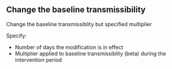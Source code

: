 ## Change the baseline transmissibility
Change the baseline transmissiblity but specified multiplier

Specify:  
* Number of days the modification is in effect
* Multiplier applied to baseline transmissiblity (beta) during the intervention period
